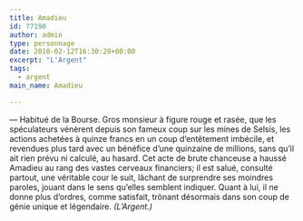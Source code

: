 ```yaml
---
title: Amadieu
id: 77190
author: admin
type: personnage
date: 2010-02-12T16:30:29+00:00
excerpt: "L'Argent"
tags:
  - argent
main_name: Amadieu

---
```

— Habitué de la Bourse. Gros monsieur à figure rouge et rasée, que les spéculateurs vénèrent depuis son fameux coup sur les mines de Selsis, les actions achetées à quinze francs en un coup d&rsquo;entêtement imbécile, et revendues plus tard avec un bénéfice d&rsquo;une quinzaine de millions, sans qu&rsquo;il ait rien prévu ni calculé, au hasard. Cet acte de brute chanceuse a haussé Amadieu au rang des vastes cerveaux financiers; il est salué, consulté partout, une véritable cour le suit, lâchant de surprendre ses moindres paroles, jouant dans le sens qu&rsquo;elles semblent indiquer. Quant à lui, il ne donne plus d&rsquo;ordres, comme satisfait, trônant désormais dans son coup de génie unique et légendaire. _(L&rsquo;Argent.)_